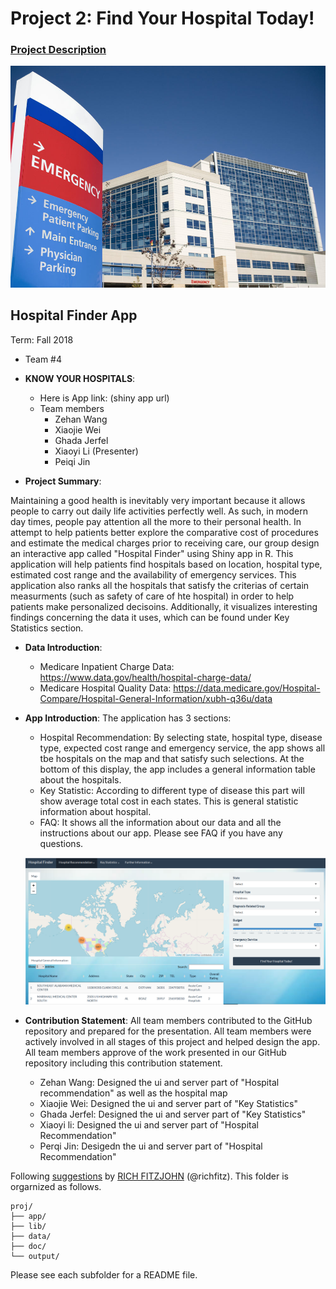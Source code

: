 # Project 2: Find Your Hospital Today!

### [Project Description](doc/project2_desc.md)

![screenshot](doc/Hospital.jpg)

## Hospital Finder App
Term: Fall 2018

+ Team #4
+ **KNOW YOUR HOSPITALS**: 
	+ Here is App link: (shiny app url)
 	+ Team members
		+ Zehan Wang
		+ Xiaojie Wei
		+ Ghada Jerfel
		+ Xiaoyi Li (Presenter)
		+ Peiqi Jin

+ **Project Summary**: 

Maintaining a good health is inevitably very important because it allows people to carry out daily life activities perfectly well. As such, in modern day times, people pay attention all the more to their personal health.
In attempt to help patients better explore the comparative cost of procedures and estimate the medical charges prior to receiving care, our group design an interactive app called "Hospital Finder" using Shiny app in R. This application will help patients find hospitals based on location, hospital type, estimated cost range and the availability of emergency services. This application also ranks all the hospitals that satisfy the criterias of certain measurments (such as safety of care of hte hospital) in order to help patients make personalized decisoins. Additionally, it visualizes interesting findings concerning the data it uses, which can be found under Key Statistics section.


+ **Data Introduction**: 
	+ Medicare Inpatient Charge Data: https://www.data.gov/health/hospital-charge-data/  
	+ Medicare Hospital Quality Data: https://data.medicare.gov/Hospital-Compare/Hospital-General-Information/xubh-q36u/data

+ **App Introduction**: The application has 3 sections:

	+ Hospital Recommendation: By selecting state, hospital type, disease type, expected cost range and emergency service, the app shows all tbe hospitals on the map and that satisfy such selections. At the bottom of this display, the app includes a  general information table about the hospitals.
	+ Key Statistic: According to different type of disease this part will show average total cost in each states. This is general statistic information about hospital.
	+ FAQ: It shows all the information about our data and all the instructions about our app. Please see FAQ if you have any questions.
	
	![screenshot](doc/abc.png)


+ **Contribution Statement**: 
All team members contributed to the GitHub repository and prepared for the presentation. All team members were actively involved in all stages of this project and helped design the app. All team members approve of the work presented in our GitHub repository including this contribution statement.
  + Zehan Wang: Designed the ui and server part of "Hospital recommendation" as well as the hospital map
  + Xiaojie Wei: Designed the ui and server part of "Key Statistics"
  + Ghada Jerfel: Designed the ui and server part of "Key Statistics"
  + Xiaoyi li: Designed the ui and server part of "Hospital Recommendation"
  + Perqi Jin: Desigedn the ui and server part of "Hospital Recommendation"







Following [suggestions](http://nicercode.github.io/blog/2013-04-05-projects/) by [RICH FITZJOHN](http://nicercode.github.io/about/#Team) (@richfitz). This folder is orgarnized as follows.

```
proj/
├── app/
├── lib/
├── data/
├── doc/
└── output/
```

Please see each subfolder for a README file.

